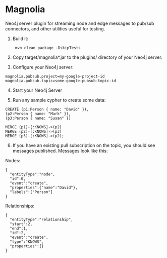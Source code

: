 Magnolia
===========

Neo4j server plugin for streaming node and edge messages to pub/sub
connectors, and other utilities useful for testing.

1. Build it:

        mvn clean package -DskipTests

2. Copy target/magnolia*.jar to the plugins/ directory of your Neo4j server.

3.  Configure your Neo4j server:

```
magnolia.pubsub.project=my-google-project-id
magnolia.pubsub.topic=some-google-pubsub-topic-id
```

4. Start your Neo4j Server

5. Run any sample cypher to create some data:

```
CREATE (p1:Person { name: "David" }),
(p2:Person { name: "Mark" }),
(p3:Person { name: "Susan" })

MERGE (p1)-[:KNOWS]->(p2)
MERGE (p2)-[:KNOWS]->(p3)
MERGE (p3)-[:KNOWS]->(p2);
```

6. If you have an existing pull subscription on the topic, you should see messages published.  Messages look like this:

Nodes:
```
{ 
  "entityType":"node",
  "id":0,
  "event":"create",
  "properties":{"name":"David"},
  "labels":["Person"]
}
```

Relationships:
```
{
  "entityType":"relationship",
  "start":2,
  "end":1,
  "id":2,
  "event":"create",
  "type":"KNOWS",
  "properties":{}
}
```
